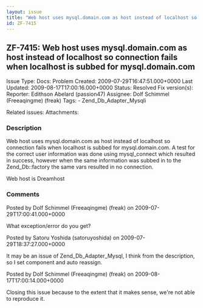 ```yaml
---
layout: issue
title: "Web host uses mysql.domain.com as host instead of localhost so connection fails when localhost is subbed for mysql.domain.com"
id: ZF-7415
---
```


ZF-7415: Web host uses mysql.domain.com as host instead of localhost so connection fails when localhost is subbed for mysql.domain.com
--------------------------------------------------------------------------------------------------------------------------------------

 Issue Type: Docs: Problem Created: 2009-07-29T16:47:51.000+0000 Last Updated: 2009-08-17T17:00:16.000+0000 Status: Resolved Fix version(s): 
 Reporter:  Edithson Abelard (passion47)  Assignee:  Dolf Schimmel (Freeaqingme) (freak)  Tags: - Zend\_Db\_Adapter\_Mysqli
 
 Related issues: 
 Attachments: 
### Description

Web host uses mysql.domain.com as host instead of localhost so connection fails when localhost is subbed for mysql.domain.com. A test for the correct user information was done using mysql\_connect which resulted in success, however when the same information was subbed in to the Zend\_Db::factory the same vars resulted in no connection.

Web host is Dreamhost

 

 

### Comments

Posted by Dolf Schimmel (Freeaqingme) (freak) on 2009-07-29T17:00:41.000+0000

What exception/error do you get?

 

 

Posted by Satoru Yoshida (satoruyoshida) on 2009-07-29T18:37:27.000+0000

It may be an issue of Zend\_Db\_Adapter\_Mysql, I think from the description, so I set component and auto reassign.

 

 

Posted by Dolf Schimmel (Freeaqingme) (freak) on 2009-08-17T17:00:14.000+0000

Closing this issue because to the extent that it makes sense, we're not able to reproduce it.

 

 